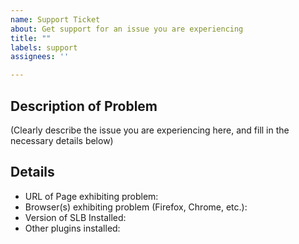```yaml
---
name: Support Ticket
about: Get support for an issue you are experiencing
title: ""
labels: support
assignees: ''

---
```


## Description of Problem

(Clearly describe the issue you are experiencing here, and fill in the necessary details below)

## Details

* URL of Page exhibiting problem: 
* Browser(s) exhibiting problem (Firefox, Chrome, etc.): 
* Version of SLB Installed: 
* Other plugins installed: 

